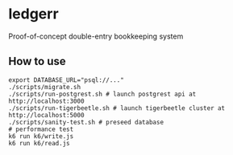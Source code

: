 # ledgerr
Proof-of-concept double-entry bookkeeping system 

## How to use

```shell
export DATABASE_URL="psql://..."
./scripts/migrate.sh
./scripts/run-postgrest.sh # launch postgrest api at http://localhost:3000
./scripts/run-tigerbeetle.sh # launch tigerbeetle cluster at http://localhost:5000
./scripts/sanity-test.sh # preseed database
# performance test
k6 run k6/write.js
k6 run k6/read.js
```
